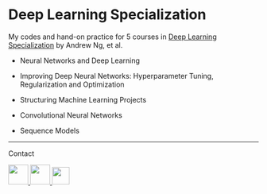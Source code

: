 # Deep Learning Specialization

My codes and hand-on practice for 5 courses in [Deep Learning Specialization](https://www.coursera.org/specializations/deep-learning#courses) by Andrew Ng, et al. 


- Neural Networks and Deep Learning

- Improving Deep Neural Networks: Hyperparameter Tuning, Regularization and Optimization

- Structuring Machine Learning Projects


- Convolutional Neural Networks

- Sequence Models

---

Contact

<p align="left">

<a href="https://github.com/faystransition">
<img src="https://github.githubassets.com/images/modules/logos_page/GitHub-Mark.png" width="40" height="40">
</a>

<a href="mailto:chen4577@umn.edu">
<img src="https://www.flaticon.com/svg/vstatic/svg/732/732200.svg?token=exp=1615262025~hmac=22e377889f2afe2c7957f99c54c1dfcb" width="40" height="40">
</a>

<a href="https://www.linkedin.com/in/feichen-sysu-umn/">
<img src="https://www.flaticon.com/svg/vstatic/svg/174/174857.svg?token=exp=1615261966~hmac=e9425da974f02215e5aa040f753e4bb1" width="35" height="35">
</a>


</p>
